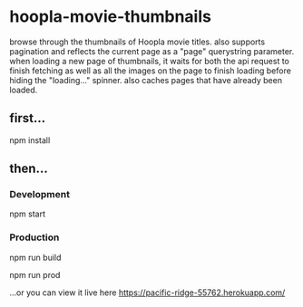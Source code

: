 # hoopla-movie-thumbnails

browse through the thumbnails of Hoopla movie titles.  also supports pagination and reflects the current page as a "page" querystring parameter.  when loading a new page of thumbnails, it waits for both the api request to finish fetching as well as all the images on the page to finish loading before hiding the "loading..." spinner.  also caches pages that have already been loaded.

## first...
npm install

## then...

### Development
npm start

### Production
npm run build

npm run prod


...or you can view it live here
https://pacific-ridge-55762.herokuapp.com/
